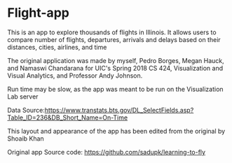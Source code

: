 # Flight-app
This is an app to explore thousands of flights in Illinois. It allows users to compare number of flights, departures, arrivals and delays based on their distances, cities, airlines, and time


The original application was made by myself, Pedro Borges, Megan Hauck, and Namaswi Chandarana for UIC's Spring 2018 CS 424, Visualization and Visual Analytics, and Professor Andy Johnson.

Run time may be slow, as the app was meant to be run on the Visualization Lab server 


Data Source:https://www.transtats.bts.gov/DL_SelectFields.asp?Table_ID=236&DB_Short_Name=On-Time

This layout and appearance of the app has been edited from the original by Shoaib Khan

Original app Source code: https://github.com/sadupk/learning-to-fly



